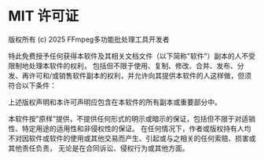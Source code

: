 # MIT 许可证

版权所有 (c) 2025 FFmpeg多功能批处理工具开发者

特此免费授予任何获得本软件及其相关文档文件（以下简称"软件"）副本的人不受限制地处理本软件的权利，
包括但不限于使用、复制、修改、合并、发布、分发、再许可和/或销售软件副本的权利，并允许向其提供本软件的人这样做，但须符合以下条件：

上述版权声明和本许可声明应包含在本软件的所有副本或重要部分中。

本软件按"原样"提供，不提供任何形式的明示或暗示的保证，包括但不限于对适销性、特定用途的适用性和非侵权性的保证。
在任何情况下，作者或版权持有人均不对因软件或软件的使用或其他交易而产生、引起或与之相关的任何索赔、损害或其他责任负责，
无论是在合同诉讼、侵权行为或其他方面。 